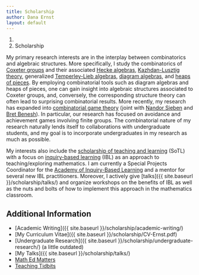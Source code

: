 ```yaml
---
title: Scholarship
author: Dana Ernst
layout: default
---
```


<ol class="breadcrumb">
  <li><a href="/"><i class="fa fa-home"></i></a></li>
  <li class="active">Scholarship</li>
</ol>

My primary research interests are in the interplay between combinatorics and algebraic structures. More specifically, I study the combinatorics of [Coxeter groups](http://en.wikipedia.org/wiki/Coxeter_group) and their associated [Hecke algebras](http://en.wikipedia.org/wiki/Hecke_algebra), [Kazhdan-Lusztig theory](http://en.wikipedia.org/wiki/Kazhdan%E2%80%93Lusztig_polynomial), generalized [Temperley-Lieb algebras](http://en.wikipedia.org/wiki/Temperley-Lieb_algebra), [diagram algebras](http://en.wikipedia.org/wiki/Planar_algebra), and [heaps of pieces](https://www.mat.univie.ac.at/~kratt/artikel/heaps.pdf). By employing combinatorial tools such as diagram algebras and heaps of pieces, one can gain insight into algebraic structures associated to Coxeter groups, and, conversely, the corresponding structure theory can often lead to surprising combinatorial results. More recently, my research has expanded into [combinatorial game theory](https://en.wikipedia.org/wiki/Combinatorial_game_theory) (joint with [Nandor Sieben](http://jan.ucc.nau.edu/ns46/) and [Bret Benesh](http://www.users.csbsju.edu/~bbenesh/)). In particular, our research has focused on avoidance and achievement games involving finite groups. The combinatorial nature of my research naturally lends itself to collaborations with undergraduate students, and my goal is to incorporate undergraduates in my research as much as possible.

My interests also include the [scholarship of teaching and learning](http://en.wikipedia.org/wiki/Scholarship_of_Teaching_and_Learning) (SoTL) with a focus on [inquiry-based learning](http://maamathedmatters.blogspot.com/2013/05/what-heck-is-ibl.html) (IBL) as an approach to teaching/exploring mathematics. I am currently a Special Projects Coordinator for the [Academy of Inquiry-Based Learning](http://www.inquirybasedlearning.org) and a mentor for several new IBL practitioners. Moreover, I actively give [talks]({{ site.baseurl }}/scholarship/talks/) and organize workshops on the benefits of IBL as well as the nuts and bolts of how to implement this approach in the mathematics classroom.

## Additional Information

  * [Academic Writing]({{ site.baseurl }}/scholarship/academic-writing/)
  * [My Curriculum Vitae]({{ site.baseurl }}/scholarship/CV-Ernst.pdf)
  * [Undergraduate Research]({{ site.baseurl }}/scholarship/undergraduate-research/) (a little outdated)
  * [My Talks]({{ site.baseurl }}/scholarship/talks/)
  * [Math Ed Matters](http://maamathedmatters.blogspot.com/)
  * [Teaching Tidbits](http://maateachingtidbits.blogspot.com)
